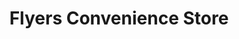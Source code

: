 ---
title: "Flyers Convenience Store"
url: /daly-city/flyers-convenience-store/
shop: convenience
---